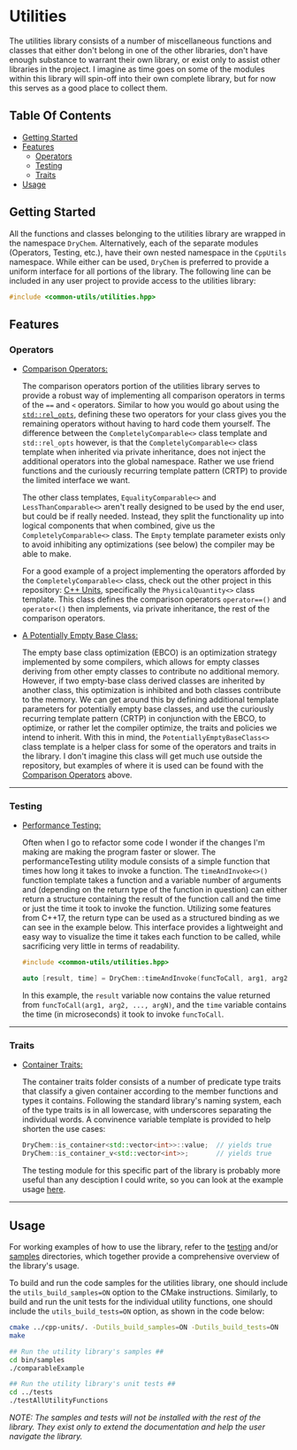# Utilities

The utilities library consists of a number of miscellaneous functions and classes that either don't belong in one of the other libraries, don't have enough substance to warrant their own library, or exist only to assist other libraries in the project. I imagine as time goes on some of the modules within this library will spin-off into their own complete library, but for now this serves as a good place to collect them.

## Table Of Contents

- [Getting Started](#Getting-Started)
- [Features](#Features)
  - [Operators](#Operators)
  - [Testing](#Testing)
  - [Traits](#Traits)
- [Usage](#Usage)

## Getting Started

All the functions and classes belonging to the utilities library are wrapped in the namespace `DryChem`. Alternatively, each of the separate modules (Operators, Testing, etc.), have their own nested namespace in the `CppUtils` namespace. While either can be used, `DryChem` is preferred to provide a uniform interface for all portions of the library. The following line can be included in any user project to provide access to the utilities library:

```C++
#include <common-utils/utilities.hpp>
```

## Features

### Operators

- [Comparison Operators:](../../../include/common-utils/utilities/operators/comparisonOperators.hpp)

  The comparison operators portion of the utilities library serves to provide a robust way of implementing all comparison operators in terms of the `==` and `<` operators. Similar to how you would go about using the [`std::rel_opts`](https://en.cppreference.com/w/cpp/utility/rel_ops/operator_cmp), defining these two operators for your class gives you the remaining operators without having to hard code them yourself. The difference between the `CompletelyComparable<>` class template and `std::rel_opts` however, is that the `CompletelyComparable<>` class template when inherited via private inheritance, does not inject the additional operators into the global namespace. Rather we use friend functions and the curiously recurring template pattern (CRTP) to provide the limited interface we want.

  The other class templates, `EqualityComparable<>` and `LessThanComparable<>` aren't really designed to be used by the end user, but could be if really needed. Instead, they split the functionality up into logical components that when combined, give us the `CompletelyComparable<>` class. The `Empty` template parameter exists only to avoid inhibiting any optimizations (see below) the compiler may be able to make.

  For a good example of a project implementing the operators afforded by the `CompletelyComparable<>` class, check out the other project in this repository: [C++ Units](../../../../cpp-units), specifically the `PhysicalQuantity<>` class template. This class defines the comparison operators `operator==()` and `operator<()` then implements, via private inheritance, the rest of the comparison operators.

- [A Potentially Empty Base Class:](../../../include/common-utils/utilities/operators/potentiallyEmptyBaseClass.hpp)

  The empty base class optimization (EBCO) is an optimization strategy implemented by some compilers, which allows for empty classes deriving from other empty classes to contribute no additional memory. However, if two empty-base class derived classes are inherited by another class, this optimization is inhibited and both classes contribute to the memory. We can get around this by defining additional template parameters for potentially empty base classes, and use the curiously recurring template pattern (CRTP) in conjunction with the EBCO, to optimize, or rather let the compiler optimize, the traits and policies we intend to inherit. With this in mind, the `PotentiallyEmptyBaseClass<>` class template is a helper class for some of the operators and traits in the library. I don't imagine this class will get much use outside the repository, but examples of where it is used can be found with the [Comparison Operators](#Comparison-Operators) above.

---

### Testing

- [Performance Testing:](../../../include/common-utils/utilities/testing/performanceTesting.hpp)

  Often when I go to refactor some code I wonder if the changes I'm making are making the program faster or slower. The performanceTesting utility module consists of a simple function that times how long it takes to invoke a function. The `timeAndInvoke<>()` function template takes a function and a variable number of arguments and (depending on the return type of the function in question) can either return a structure containing the result of the function call and the time or just the time it took to invoke the function. Utilizing some features from C++17, the return type can be used as a structured binding as we can see in the example below. This interface provides a lightweight and easy way to visualize the time it takes each function to be called, while sacrificing very little in terms of readability.

  ```C++
  #include <common-utils/utilities.hpp>

  auto [result, time] = DryChem::timeAndInvoke(funcToCall, arg1, arg2, ..., argN);
  ```

  In this example, the `result` variable now contains the value returned from `funcToCall(arg1, arg2, ..., argN)`, and the `time` variable contains the time (in microseconds) it took to invoke `funcToCall`.

---

### Traits

- [Container Traits:](../../../include/common-utils/utilities/traits/containerTraits.hpp)

  The container traits folder consists of a number of predicate type traits that classify a given container according to the member functions and types it contains. Following the standard library's naming system, each of the type traits is in all lowercase, with underscores separating the individual words. A convinence variable template is provided to help shorten the use cases:

  ```C++
  DryChem::is_container<std::vector<int>>::value;  // yields true
  DryChem::is_container_v<std::vector<int>>;       // yields true
  ```

  The testing module for this specific part of the library is probably more useful than any desciption I could write, so you can look at the example usage [here](../tests/testTraits/testContainerTraits.hpp).

---

## Usage

For working examples of how to use the library, refer to the [testing](../tests) and/or [samples](../samples) directories, which together provide a comprehensive overview of the library's usage.

To build and run the code samples for the utilities library, one should include the `utils_build_samples=ON` option to the CMake instructions. Similarly, to build and run the unit tests for the individual utility functions, one should include the `utils_build_tests=ON` option, as shown in the code below:

```bash
cmake ../cpp-units/. -Dutils_build_samples=ON -Dutils_build_tests=ON
make

## Run the utility library's samples ##
cd bin/samples
./comparableExample

## Run the utility library's unit tests ##
cd ../tests
./testAllUtilityFunctions
```

*NOTE: The samples and tests will not be installed with the rest of the library. They exist only to extend the documentation and help the user navigate the library.*
